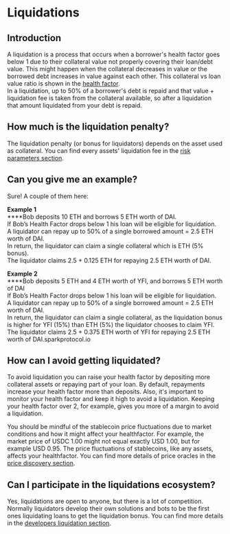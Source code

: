 # Liquidations

## Introduction

A liquidation is a process that occurs when a borrower's health factor goes below 1 due to their collateral value not properly covering their loan/debt value. This might happen when the collateral decreases in value or the borrowed debt increases in value against each other. This collateral vs loan value ratio is shown in the [health factor](https://docs.sparkprotocol.io/risk/asset-risk/risk-parameters#health-factor).\
In a liquidation, up to 50% of a borrower's debt is repaid and that value + liquidation fee is taken from the collateral available, so after a liquidation that amount liquidated from your debt is repaid.

## How much is the liquidation penalty?

The liquidation penalty (or bonus for liquidators) depends on the asset used as collateral. You can find every assets' liquidation fee in the [risk parameters section](https://docs.sparkprotocol.io/risk/asset-risk/risk-parameters).

## Can you give me an example?

Sure! A couple of them here:

**Example 1**
\
****Bob deposits 10 ETH and borrows 5 ETH worth of DAI.
\
If Bob’s Health Factor drops below 1 his loan will be eligible for liquidation.
\
A liquidator can repay up to 50% of a single borrowed amount = 2.5 ETH worth of DAI.
\
In return, the liquidator can claim a single collateral which is ETH (5% bonus). 
\
The liquidator claims 2.5 + 0.125 ETH for repaying 2.5 ETH worth of DAI.

**Example 2**
\
****Bob deposits 5 ETH and 4 ETH worth of YFI, and borrows 5 ETH worth of DAI
\
If Bob’s Health Factor drops below 1 his loan will be eligible for liquidation.
\
A liquidator can repay up to 50% of a single borrowed amount = 2.5 ETH worth of DAI.
\
In return, the liquidator can claim a single collateral, as the liquidation bonus is higher for YFI (15%) than ETH (5%) the liquidator chooses to claim YFI. 
\
The liquidator claims 2.5 + 0.375 ETH worth of YFI for repaying 2.5 ETH worth of DAI.sparkprotocol.io

## How can I avoid getting liquidated?

To avoid liquidation you can raise your health factor by depositing more collateral assets or repaying part of your loan. By default, repayments increase your health factor more than deposits. Also, it's important to monitor your health factor and keep it high to avoid a liquidation. Keeping your health factor over 2, for example, gives you more of a margin to avoid a liquidation.

You should be mindful of the stablecoin price fluctuations due to market conditions and how it might affect your healthfactor. For example, the market price of USDC 1.00 might not equal exactly USD 1.00, but for example USD 0.95. The price fluctuations of stablecoins, like any assets, affects your healthfactor. You can find more details of price oracles in the [price discovery section](https://docs.sparkprotocol.io/risk/asset-risk/price-discovery).

## Can I participate in the liquidations ecosystem?

Yes, liquidations are open to anyone, but there is a lot of competition. Normally liquidators develop their own solutions and bots to be the first ones liquidating loans to get the liquidation bonus.
You can find more details in the [developers liquidation section](https://docs.sparkprotocol.io/developers/guides/liquidations).
